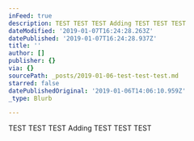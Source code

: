 ```yaml
---
inFeed: true
description: TEST TEST TEST Adding TEST TEST TEST
dateModified: '2019-01-07T16:24:28.263Z'
datePublished: '2019-01-07T16:24:28.937Z'
title: ''
author: []
publisher: {}
via: {}
sourcePath: _posts/2019-01-06-test-test-test.md
starred: false
datePublishedOriginal: '2019-01-06T14:06:10.959Z'
_type: Blurb

---
```

TEST TEST TEST Adding TEST TEST TEST